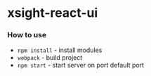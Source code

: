 xsight-react-ui
===============

### How to use

- `npm install` - install modules
- `webpack` - build project
- `npm start` - start server on port default port 


